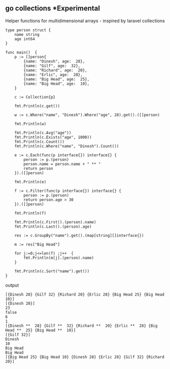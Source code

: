 go collections *Experimental
--

Helper functions for multidimensional arrays - inspired by laravel collections

    type person struct {
        name string
        age int64
    }
    
    func main()  {
        p := []person{
            {name: "Dinesh", age:  28},
            {name: "Gilf", age:  32},
            {name: "Richard", age:  20},
            {name: "Erlic", age:  28},
            {name: "Big Head", age:  25},
            {name: "Big Head", age:  10},
        }
    
        c := Collection{p}
    
        fmt.Println(c.get())
    
        w := c.Where("name", "Dinesh").Where("age", 28).get().([]person)
    
        fmt.Println(w)
    
        fmt.Println(c.Avg("age"))
        fmt.Println(c.Exists("age", 1000))
        fmt.Println(c.Count())
        fmt.Println(c.Where("name", "Dinesh").Count())
    
        e := c.Each(func(p interface{}) interface{} {
            person := p.(person)
            person.name = person.name + " ** "
            return person
        }).([]person)
    
        fmt.Println(e)
    
        f := c.Filter(func(p interface{}) interface{} {
            person := p.(person)
            return person.age > 30
        }).([]person)
    
        fmt.Println(f)
    
        fmt.Println(c.First().(person).name)
        fmt.Println(c.Last().(person).age)
    
        res := c.GroupBy("name").get().(map[string][]interface{})
    
        m := res["Big Head"]
    
        for j:=0;j<=len(f) ;j++  {
            fmt.Println(m[j].(person).name)
        }
    
        fmt.Println(c.Sort("name").get())
    }
    
  
  output
    
    [{Dinesh 28} {Gilf 32} {Richard 20} {Erlic 28} {Big Head 25} {Big Head 10}]
    [{Dinesh 28}]
    23
    false
    6
    1
    [{Dinesh **  28} {Gilf **  32} {Richard **  20} {Erlic **  28} {Big Head **  25} {Big Head **  10}]
    [{Gilf 32}]
    Dinesh
    10
    Big Head
    Big Head
    [{Big Head 25} {Big Head 10} {Dinesh 28} {Erlic 28} {Gilf 32} {Richard 20}]



